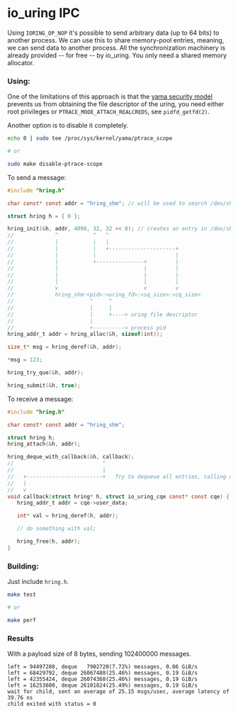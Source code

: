 # io_uring IPC

Using `IORING_OP_NOP` it's possible to send arbitrary data (up to 64 bits) to another process. We can use this to share memory-pool entries, meaning, we can send data to another process. All the synchronization machinery is already provided -- for free -- by io_uring. You only need a shared memory allocator.

### Using:

One of the limitations of this approach is that the [yama security model](https://www.kernel.org/doc/html/latest/admin-guide/LSM/Yama.html) prevents us from obtaining the file descriptor of the uring, you need either root privileges or `PTRACE_MODE_ATTACH_REALCREDS`, see `pidfd_getfd(2)`.

Another option is to disable it completely.

```bash
echo 0 | sudo tee /proc/sys/kernel/yama/ptrace_scope

# or

sudo make disable-ptrace-scope
```

To send a message:
```C
#include "hring.h"

char const* const addr = "hring_shm"; // will be used to search /dev/shm (must be unique)

struct hring h = { 0 };

hring_init(&h, addr, 4096, 32, 32 << 8); // creates an entry in /dev/shm with the following format:
//             ^           ^   ^
//             |           |   |
//             |           |   +---------------------+
//             |           |                         |
//             |           +---------------+         |
//             |                           |         |
//             |                           |         |
//             |                           |         |
//             v                           v         v
//             hring_shm:<pid>:<uring_fd>:<sq_size>:<cq_size>
//                        ^     ^
//                        |     |
//                        |     +----> uring file descriptor
//                        |
//                        +----------> process pid
hring_addr_t addr = hring_alloc(&h, sizeof(int));

size_t* msg = hring_deref(&h, addr);

*msg = 123;

hring_try_que(&h, addr);

hring_submit(&h, true);
```

To receive a message:
```C
#include "hring.h"

char const* const addr = "hring_shm";

struct hring h;
hring_attach(&h, addr);

hring_deque_with_callback(&h, callback);
//                            ^
//                            |
//   +------------------------+   Try to dequeue all entries, calling callback for each.
//   |
//   v
void callback(struct hring* h, struct io_uring_cqe const* const cqe) {
   hring_addr_t addr = cqe->user_data;

   int* val = hring_deref(h, addr);

   // do something with val;

   hring_free(h, addr);
}
```

### Building:
Just include `hring.h`.

```bash
make test

# or

make perf
```

### Results
With a payload size of 8 bytes, sending 102400000 messages.

```
left = 94497280, deque   7902720(7.72%) messages, 0.06 GiB/s
left = 68429792, deque 26067488(25.46%) messages, 0.19 GiB/s
left = 42355424, deque 26074368(25.46%) messages, 0.19 GiB/s
left = 16253600, deque 26101824(25.49%) messages, 0.19 GiB/s
wait for child, sent an average of 25.15 msgs/usec, average latency of 39.76 ns
child exited with status = 0
```
